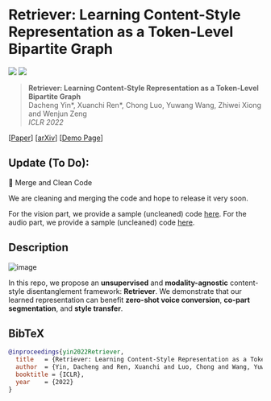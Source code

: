 # Retriever: Learning Content-Style Representation as a Token-Level Bipartite Graph

<a href="https://arxiv.org/abs/2202.12307"><img src="https://img.shields.io/badge/arXiv-2202.12307-b31b1b.svg"></a>
<a href="https://opensource.org/licenses/MIT"><img src="https://img.shields.io/badge/License-MIT-yellow.svg"></a>

> **Retriever: Learning Content-Style Representation as a Token-Level Bipartite Graph** <br>
> Dacheng Yin*, Xuanchi Ren*, Chong Luo, Yuwang Wang, Zhiwei Xiong and Wenjun Zeng <br>
> *ICLR 2022*<br>

[[Paper](https://openreview.net/pdf?id=AXWygMvuT6Q)] 
[[arXiv](https://arxiv.org/abs/2202.12307)] 
[[Demo Page](https://ydcustc.github.io/retriever-demo/)]

## Update (To Do):

<!-- :white_check_mark: Update SNGAN   -->
:black_square_button: Merge and Clean Code

We are cleaning and merging the code and hope to release it very soon.

For the vision part, we provide a sample (uncleaned) code [here](https://drive.google.com/file/d/1kqgDk_bcVlbIW2yOEbpaHxpq4MzWL1sg/view?usp=sharing).
For the audio part, we provide a sample (uncleaned) code [here](https://drive.google.com/file/d/1mpXCj_bw26bu8D_GH2Drr24AuZeaKGyZ/view?usp=sharing).

## Description   
![image](https://ydcustc.github.io/retriever-demo/imgs/model.PNG)

In this repo, we propose an **unsupervised** and **modality-agnostic** content-style disentanglement framework: **Retriever**. We demonstrate that our learned representation can benefit **zero-shot voice conversion**, **co-part segmentation**, and **style transfer**.

## BibTeX

```bibtex
@inproceedings{yin2022Retriever,
  title   = {Retriever: Learning Content-Style Representation as a Token-Level Bipartite Graph},
  author  = {Yin, Dacheng and Ren, Xuanchi and Luo, Chong and Wang, Yuwang, and Xiong, Zhiwei, and Zeng, Wenjun},
  booktitle = {ICLR},
  year    = {2022}
}
```


